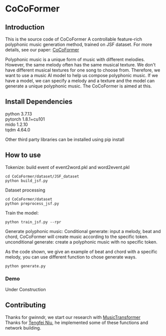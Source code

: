 # CoCoFormer
## Introduction
This is the source code of CoCoFormer A controllable feature-rich polyphonic music generation method, trained on JSF dataset.
For more details, see our paper: [CoCoFormer](https://arxiv.org/abs/2310.09843)

Polyphonic music is a unique form of music with different melodies. However, the same melody often has the same musical texture. We don't have different musical textures for one song to choose from. Therefore, we want to use a music AI model to help us compose polyphonic music. If we have a model, we can specify a melody and a texture and the model can generate a unique polyphonic music. The CoCoFormer is aimed at this.

## Install Dependencies
python 3.7.13  
pytorch 1.8.1+cu101  
mido 1.2.10  
tqdm 4.64.0  

Other third party libraries can be installed using pip install 

## How to use
Tokenize: build event of event2word.pkl and word2event.pkl
```
cd CoCoFormer/dataset/JSF_dataset
python build_jsf.py
```

Dataset processing
```
cd CoCoFormer/dataset
python preprocess_jsf.py
```

Train the model:
```
python train_jsf.py --rpr 
```

Generate polyphonic music:
Conditional generate: input a melody, beat and chord, CoCoFormer will create music according to the specific token.
unconditional generate: create a polyphonic music with no specific token.

As the code shown, we give an example of beat and chord with a specific melody, you can use different function to chose generate ways. 
```
python generate.py
```

### Demo
Under Construction  

## Contributing
Thanks for gwinndr, we start our research with [MusicTransformer](https://github.com/gwinndr/MusicTransformer-Pytorch)  
Thanks for [Tengfei Niu](https://github.com/fleetingtime1), he implemented some of these functions and network building.
